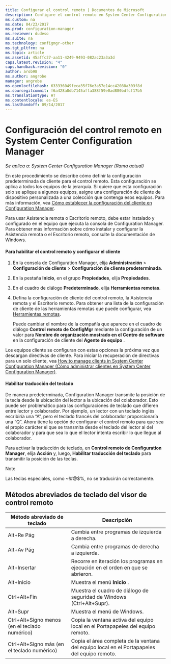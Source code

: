 ```yaml
---
title: Configurar el control remoto | Documentos de Microsoft
description: Configure el control remoto en System Center Configuration Manager.
ms.custom: na
ms.date: 04/23/2017
ms.prod: configuration-manager
ms.reviewer: dudeso
ms.suite: na
ms.technology: configmgr-other
ms.tgt_pltfrm: na
ms.topic: article
ms.assetid: 45affc27-aa11-4249-9493-082ac23a3a3d
caps.latest.revision: "4"
caps.handback.revision: "0"
author: arob98
ms.author: angrobe
manager: angrobe
ms.openlocfilehash: 633336049feca35f76e3a57e14cc42088a303f8d
ms.sourcegitcommit: f6a428a8db7145affa388f59e0ad880bdfcf17b5
ms.translationtype: HT
ms.contentlocale: es-ES
ms.lasthandoff: 09/14/2017
---
```

# <a name="configuring-remote-control-in-system-center-configuration-manager"></a>Configuración del control remoto en System Center Configuration Manager

*Se aplica a: System Center Configuration Manager (Rama actual)*

 En este procedimiento se describe cómo definir la configuración predeterminada de cliente para el control remoto. Esta configuración se aplica a todos los equipos de la jerarquía. Si quiere que esta configuración solo se aplique a algunos equipos, asigne una configuración de cliente de dispositivo personalizada a una colección que contenga esos equipos. Para más información, vea [Cómo establecer la configuración del cliente en Configuration Manager](../../../../core/clients/deploy/configure-client-settings.md). 

Para usar Asistencia remota o Escritorio remoto, debe estar instalado y configurado en el equipo que ejecuta la consola de Configuration Manager. Para obtener más información sobre cómo instalar y configurar la Asistencia remota o el Escritorio remoto, consulte la documentación de Windows.  

#### <a name="to-enable-remote-control-and-configure-client-settings"></a>Para habilitar el control remoto y configurar el cliente  

1.  En la consola de Configuration Manager, elija **Administración** > **Configuración de cliente** > **Configuración de cliente predeterminada**.  

4.  En la pestaña **Inicio**, en el grupo **Propiedades**, elija **Propiedades**.  

5.  En el cuadro de diálogo **Predeterminado**, elija **Herramientas remotas**.  

6.  Defina la configuración de cliente del control remoto, la Asistencia remota y el Escritorio remoto. Para obtener una lista de la configuración de cliente de las herramientas remotas que puede configurar, vea [Herramientas remotas](../../../../core/clients/deploy/about-client-settings.md#remote-tools).  

    Puede cambiar el nombre de la compañía que aparece en el cuadro de diálogo **Control remoto de ConfigMgr** mediante la configuración de un valor para **Nombre de organización mostrado en el Centro de software** en la configuración de cliente del **Agente de equipo** .  

 Los equipos cliente se configuran con estas opciones la próxima vez que descargan directivas de cliente. Para iniciar la recuperación de directivas para un solo cliente, vea [How to manage clients in System Center Configuration Manager (Cómo administrar clientes en System Center Configuration Manager)](../../../../core/clients/manage/manage-clients.md).  

#### <a name="enable-keyboard-translation"></a>Habilitar traducción del teclado

De manera predeterminada, Configuration Manager transmite la posición de la tecla desde la ubicación del lector a la ubicación del colaborador. Esto puede ser problemático para las configuraciones de teclado que difieren entre lector y colaborador. Por ejemplo, un lector con un teclado inglés escribiría una “A”, pero el teclado francés del colaborador proporcionaría una “Q”. Ahora tiene la opción de configurar el control remoto para que sea el propio carácter el que se transmita desde el teclado del lector al del colaborador y para que sea lo que el lector intenta escribir lo que llegue al colaborador.

Para activar la traducción de teclado, en **Control remoto de Configuration Manager**, elija **Acción** y, luego, **Habilitar traducción del teclado** para transmitir la posición de las teclas.

> [!NOTE]
>
> Las teclas especiales, como ~!#@$%, no se traducirán correctamente.


## <a name="keyboard-shortcuts-for-the-remote-control-viewer"></a>Métodos abreviados de teclado del visor de control remoto

|Método abreviado de teclado|Descripción|  
|-----------------------|-----------------|  
|Alt+Re Pág|Cambia entre programas de izquierda a derecha.|  
|Alt+Av Pág|Cambia entre programas de derecha a izquierda.|  
|Alt+Insertar|Recorre en iteración los programas en ejecución en el orden en que se abrieron.|  
|Alt+Inicio|Muestra el menú **Inicio** .|  
|Ctrl+Alt+Fin|Muestra el cuadro de diálogo de seguridad de Windows (Ctrl+Alt+Supr).|  
|Alt+Supr|Muestra el menú de Windows.|  
|Ctrl+Alt+Signo menos (en el teclado numérico)|Copia la ventana activa del equipo local en el Portapapeles del equipo remoto.|  
|Ctrl+Alt+Signo más (en el teclado numérico)|Copia el área completa de la ventana del equipo local en el Portapapeles del equipo remoto.|  
